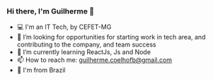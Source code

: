 ### Hi there, I'm Guilherme 👋

- 💻 I'm an IT Tech, by CEFET-MG
- 🚀 I’m looking for opportunities for starting work in tech area, and contributing to the company, and team success
- 🌱 I’m currently learning ReactJs, Js and Node
- 📫 How to reach me: guilherme.coelhofb@gmail.com
- 📍  I'm from Brazil
